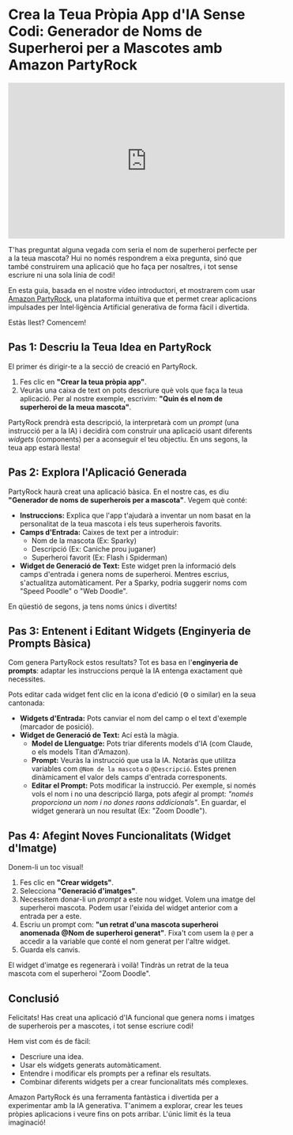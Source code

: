 # Crea la Teua Pròpia App d'IA Sense Codi: Generador de Noms de Superheroi per a Mascotes amb Amazon PartyRock

<iframe width="560" height="315" src="https://www.youtube.com/embed/enVMvlcyMMc" title="YouTube video player" frameborder="0" allow="accelerometer; autoplay; clipboard-write; encrypted-media; gyroscope; picture-in-picture; web-share" allowfullscreen></iframe>

T'has preguntat alguna vegada com seria el nom de superheroi perfecte per a la teua mascota? Hui no només respondrem a eixa pregunta, sinó que també construirem una aplicació que ho faça per nosaltres, i tot sense escriure ni una sola línia de codi!

En esta guia, basada en el nostre vídeo introductori, et mostrarem com usar [Amazon PartyRock](https://partyrock.aws/), una plataforma intuïtiva que et permet crear aplicacions impulsades per Intel·ligència Artificial generativa de forma fàcil i divertida.

Estàs llest? Comencem!

## Pas 1: Descriu la Teua Idea en PartyRock

El primer és dirigir-te a la secció de creació en PartyRock.
1.  Fes clic en **"Crear la teua pròpia app"**.
2.  Veuràs una caixa de text on pots descriure què vols que faça la teua aplicació. Per al nostre exemple, escrivim: **"Quin és el nom de superheroi de la meua mascota"**.

PartyRock prendrà esta descripció, la interpretarà com un *prompt* (una instrucció per a la IA) i decidirà com construir una aplicació usant diferents *widgets* (components) per a aconseguir el teu objectiu. En uns segons, la teua app estarà llesta!

## Pas 2: Explora l'Aplicació Generada

PartyRock haurà creat una aplicació bàsica. En el nostre cas, es diu **"Generador de noms de superherois per a mascota"**. Vegem què conté:

*   **Instruccions:** Explica que l'app t'ajudarà a inventar un nom basat en la personalitat de la teua mascota i els teus superherois favorits.
*   **Camps d'Entrada:** Caixes de text per a introduir:
    *   Nom de la mascota (Ex: Sparky)
    *   Descripció (Ex: Caniche prou juganer)
    *   Superheroi favorit (Ex: Flash i Spiderman)
*   **Widget de Generació de Text:** Este widget pren la informació dels camps d'entrada i genera noms de superheroi. Mentres escrius, s'actualitza automàticament. Per a Sparky, podria suggerir noms com "Speed Poodle" o "Web Doodle".

En qüestió de segons, ja tens noms únics i divertits!

## Pas 3: Entenent i Editant Widgets (Enginyeria de Prompts Bàsica)

Com genera PartyRock estos resultats? Tot es basa en l'**enginyeria de prompts**: adaptar les instruccions perquè la IA entenga exactament què necessites.

Pots editar cada widget fent clic en la icona d'edició (⚙️ o similar) en la seua cantonada:

*   **Widgets d'Entrada:** Pots canviar el nom del camp o el text d'exemple (marcador de posició).
*   **Widget de Generació de Text:** Ací està la màgia.
    *   **Model de Llenguatge:** Pots triar diferents models d'IA (com Claude, o els models Titan d'Amazon).
    *   **Prompt:** Veuràs la instrucció que usa la IA. Notaràs que utilitza variables com `@Nom de la mascota` o `@Descripció`. Estes prenen dinàmicament el valor dels camps d'entrada corresponents.
    *   **Editar el Prompt:** Pots modificar la instrucció. Per exemple, si només vols el nom i no una descripció llarga, pots afegir al prompt: *"només proporciona un nom i no dones raons addicionals"*. En guardar, el widget generarà un nou resultat (Ex: "Zoom Doodle").

## Pas 4: Afegint Noves Funcionalitats (Widget d'Imatge)

Donem-li un toc visual!
1.  Fes clic en **"Crear widgets"**.
2.  Selecciona **"Generació d'imatges"**.
3.  Necessitem donar-li un *prompt* a este nou widget. Volem una imatge del superheroi mascota. Podem usar l'eixida del widget anterior com a entrada per a este.
4.  Escriu un prompt com: **"un retrat d'una mascota superheroi anomenada @Nom de superheroi generat"**. Fixa't com usem la `@` per a accedir a la variable que conté el nom generat per l'altre widget.
5.  Guarda els canvis.

El widget d'imatge es regenerarà i voilà! Tindràs un retrat de la teua mascota com el superheroi "Zoom Doodle".

## Conclusió

Felicitats! Has creat una aplicació d'IA funcional que genera noms i imatges de superherois per a mascotes, i tot sense escriure codi!

Hem vist com és de fàcil:
*   Descriure una idea.
*   Usar els widgets generats automàticament.
*   Entendre i modificar els prompts per a refinar els resultats.
*   Combinar diferents widgets per a crear funcionalitats més complexes.

Amazon PartyRock és una ferramenta fantàstica i divertida per a experimentar amb la IA generativa. T'animem a explorar, crear les teues pròpies aplicacions i veure fins on pots arribar. L'únic límit és la teua imaginació!